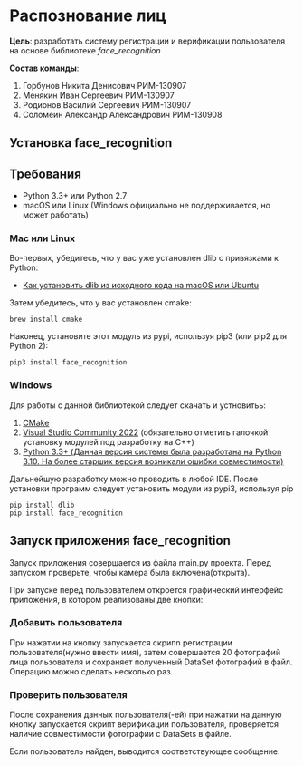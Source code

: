 # Распознование лиц

**Цель**: разработать систему регистрации и верификации пользователя на основе библиотеке *face_recognition*

**Состав команды**:

1. Горбунов Никита Денисович РИМ-130907
2. Менякин Иван Сергеевич РИМ-130907
3. Родионов Василий Сергеевич РИМ-130907
4. Соломеин Александр Александрович РИМ-130908

## Установка face_recognition

## Требования

* Python 3.3+ или Python 2.7
* macOS или Linux (Windows официально не поддерживается, но может работать)

### Mac или Linux

Во-первых, убедитесь, что у вас уже установлен dlib с привязками к Python:

* [Как установить dlib из исходного кода на macOS или Ubuntu](https://gist.github.com/ageitgey/629d75c1baac34dfa5ca2a1928a7aeaf)

Затем убедитесь, что у вас установлен cmake:

`brew install cmake`

Наконец, установите этот модуль из pypi, используя pip3 (или pip2 для Python 2):

```
pip3 install face_recognition
```

### Windows

Для работы с данной библиотекой следует скачать и устновитьь:

1. [CMake](https://cmake.org/download/)
2. [Visual Studio Community 2022](https://visualstudio.microsoft.com/ru/) (обязательно отметить галочкой установку модулей под разработку на С++)
3. [Python 3.3+ (Данная версия системы была разработана на Python 3.10. На более старших версия возникали ошибки совместимости)](https://www.python.org/downloads/release/python-3100/)

Дальнейшую разработку можно проводить в любой IDE. После установки программ следует установить модули из pypi3, используя pip

```
pip install dlib
pip install face_recognition
```

## Запуск приложения face_recognition

Запуск приложения совершается из файла main.py проекта. Перед запуском проверьте, чтобы камера была включена(открыта).

При запуске перед пользователем откроется графический интерфейс приложения, в котором реализованы две кнопки:

### Добавить пользователя

При нажатии на кнопку запускается скрипn регистрации пользователя(нужно ввести имя), затем совершается 20 фотографий лица пользователя и сохраняет полученный DataSet фотографий в файл. Операцию можно сделать несколько раз.

### Проверить пользователя

После сохранения данных пользователя(-ей) при нажатии на данную кнопку запускается скрипт верификации пользователя, проверяется наличие совместимости фотографии с DataSets в файле.

Если пользователь найден, выводится соответствующее сообщение.






